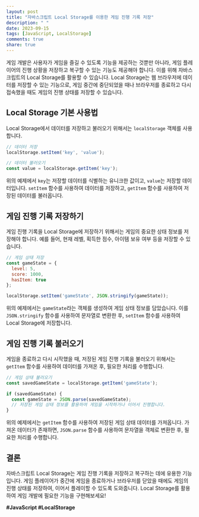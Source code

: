 ```yaml
---
layout: post
title: "자바스크립트 Local Storage를 이용한 게임 진행 기록 저장"
description: " "
date: 2023-09-15
tags: [JavaScript, LocalStorage]
comments: true
share: true
---
```


게임 개발은 사용자가 게임을 즐길 수 있도록 기능을 제공하는 것뿐만 아니라, 게임 플레이어의 진행 상황을 저장하고 복구할 수 있는 기능도 제공해야 합니다. 이를 위해 자바스크립트의 Local Storage를 활용할 수 있습니다. Local Storage는 웹 브라우저에 데이터를 저장할 수 있는 기능으로, 게임 중간에 중단되었을 때나 브라우저를 종료하고 다시 접속했을 때도 게임의 진행 상태를 저장할 수 있습니다.

## Local Storage 기본 사용법

Local Storage에서 데이터를 저장하고 불러오기 위해서는 `localStorage` 객체를 사용합니다. 

```javascript
// 데이터 저장
localStorage.setItem('key', 'value');

// 데이터 불러오기
const value = localStorage.getItem('key');
```

위의 예제에서 `key`는 저장할 데이터를 식별하는 유니크한 값이고, `value`는 저장할 데이터입니다. `setItem` 함수를 사용하여 데이터를 저장하고, `getItem` 함수를 사용하여 저장된 데이터를 불러옵니다.

## 게임 진행 기록 저장하기

게임 진행 기록을 Local Storage에 저장하기 위해서는 게임의 중요한 상태 정보를 저장해야 합니다. 예를 들어, 현재 레벨, 획득한 점수, 아이템 보유 여부 등을 저장할 수 있습니다.

```javascript
// 게임 상태 저장
const gameState = {
  level: 5,
  score: 1000,
  hasItem: true
};

localStorage.setItem('gameState', JSON.stringify(gameState));
```

위의 예제에서는 `gameState`라는 객체를 생성하여 게임 상태 정보를 담았습니다. 이를 `JSON.stringify` 함수를 사용하여 문자열로 변환한 후, `setItem` 함수를 사용하여 Local Storage에 저장합니다.

## 게임 진행 기록 불러오기

게임을 종료하고 다시 시작했을 때, 저장된 게임 진행 기록을 불러오기 위해서는 `getItem` 함수를 사용하여 데이터를 가져온 후, 필요한 처리를 수행합니다.

```javascript
// 게임 상태 불러오기
const savedGameState = localStorage.getItem('gameState');

if (savedGameState) {
  const gameState = JSON.parse(savedGameState);
  // 저장된 게임 상태 정보를 활용하여 게임을 시작하거나 이어서 진행합니다.
}
```

위의 예제에서는 `getItem` 함수를 사용하여 저장된 게임 상태 데이터를 가져옵니다. 가져온 데이터가 존재하면, `JSON.parse` 함수를 사용하여 문자열을 객체로 변환한 후, 필요한 처리를 수행합니다.

## 결론

자바스크립트 Local Storage는 게임 진행 기록을 저장하고 복구하는 데에 유용한 기능입니다. 게임 플레이어가 중간에 게임을 종료하거나 브라우저를 닫았을 때에도 게임의 진행 상태를 저장하여, 이어서 플레이할 수 있도록 도와줍니다. Local Storage를 활용하여 게임 개발에 필요한 기능을 구현해보세요!

**#JavaScript #LocalStorage**